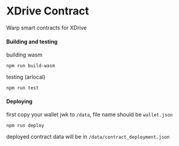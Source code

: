# XDrive Contract
Warp smart contracts for XDrive

#### Building and testing
building wasm
```shell
npm run build-wasm
```

testing (arlocal)
```shell
npm run test
```

#### Deploying
first copy your wallet jwk to `/data`, file name should be `wallet.json`

```shell
npm run deploy
```

deployed contract data will be in `/data/contract_deployment.json`